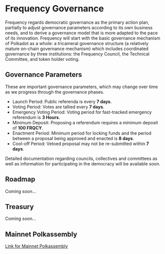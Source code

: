 # Frequency Governance

Frequency regards democratic governance as the primary action plan, partially to adjust governance parameters according to its own business needs, and to derive a governance model that is more adapted to the pace of its innovation.
Frequency will start with the basic governance mechanism of Polkadot as a whole: a tricameral governance structure (a relatively mature on-chain governance mechanism) which includes coordinated governance by three institutions: the Frequency Council, the Technical Committee, and token holder voting.

## Governance Parameters

These are important governance parameters, which may change over time as we progress through the governance phases.


* Launch Period: Public referenda is every **7 days**.
* Voting Period: Votes are tallied every **7 days**.
* Emergency Voting Period: Voting period for fast-tracked emergency referendum is **3 Hours**.
* Minimum Deposit: Proposing a referendum requires a minimum deposit of **100 FRQCY**.
* Enactment Period: Minimum period for locking funds and the period between a proposal being approved and enacted is **8 days**.
* Cool-off Period: Vetoed proposal may not be re-submitted within **7 days**.

Detailed documentation regarding councils, collectives and committees as well as information for participating in the democracy will be available soon.

## Roadmap

Coming soon...

## Treasury

Coming soon...

## Mainnet Polkassembly
[Link for Mainnet Polkassembly](https://frequency.polkassembly.io/)
